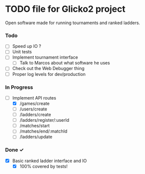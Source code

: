 # TODO file for Glicko2 project

Open software made for running tournaments and ranked ladders.

### Todo

-   [ ] Speed up IO ?
-   [ ] Unit tests
-   [ ] Implement tournament interface
    -   [ ] Talk to Marcos about what software he uses
-   [ ] Check out the Web Debugger thing
-   [ ] Proper log levels for dev/production

### In Progress

-   [ ] Implement API routes
    -   [x] /games/create
    -   [ ] /users/create
    -   [ ] /ladders/create
    -   [ ] /ladders/register/:userId
    -   [ ] /matches/start
    -   [ ] /matches/end/:matchId
    -   [ ] /ladders/update

### Done ✓

-   [x] Basic ranked ladder interface and IO
    -   [x] 100% covered by tests!
